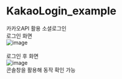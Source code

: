 # KakaoLogin_example

카카오API 활용 소셜로그인
<br>
로그인 화면<br>
![image](https://user-images.githubusercontent.com/56987664/100202503-bc65c580-2f44-11eb-94f6-e8f39a9f8ca5.png)
<br><br>
로그인 후 화면<br>
![image](https://user-images.githubusercontent.com/56987664/100202564-d30c1c80-2f44-11eb-93ee-8be2bd5f1d85.png)
<br>
콘솔창을 활용해 동작 확인 가능
